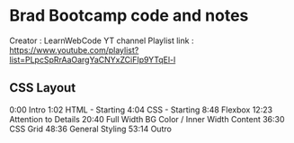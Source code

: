 # Brad Bootcamp code and notes

Creator : LearnWebCode YT channel
Playlist link : https://www.youtube.com/playlist?list=PLpcSpRrAaOargYaCNYxZCiFIp9YTqEl-l

## CSS Layout

0:00 Intro
1:02 HTML - Starting
4:04 CSS - Starting
8:48 Flexbox
12:23 Attention to Details
20:40 Full Width BG Color / Inner Width Content
36:30 CSS Grid
48:36 General Styling
53:14 Outro
